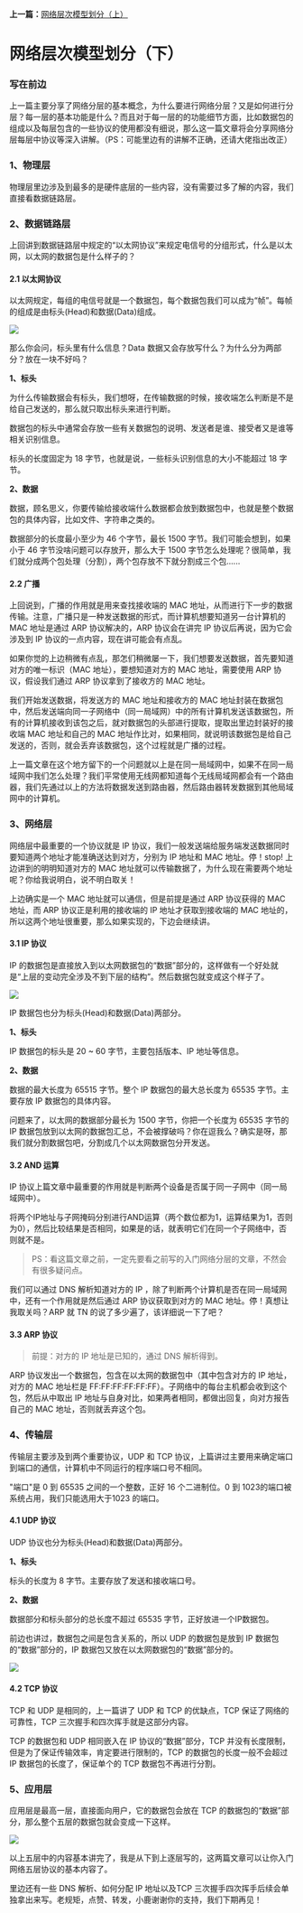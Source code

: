 **上一篇：**[网络层次模型划分（上）](https://github.com/luxiangqiang/Blog/blob/master/articel/网络原理/网络分层模型划分（上）.md)



# 网络层次模型划分（下）

### 写在前边

上一篇主要分享了网络分层的基本概念，为什么要进行网络分层？又是如何进行分层？每一层的基本功能是什么？而且对于每一层的的功能细节方面，比如数据包的组成以及每层包含的一些协议的使用都没有细说，那么这一篇文章将会分享网络分层每层中协议等深入讲解。（PS：可能里边有的讲解不正确，还请大佬指出改正）



### 1、物理层

物理层里边涉及到最多的是硬件底层的一些内容，没有需要过多了解的内容，我们直接看数据链路层。



### 2、数据链路层

上回讲到数据链路层中规定的“以太网协议”来规定电信号的分组形式，什么是以太网，以太网的数据包是什么样子的？



#### 2.1 **以太网协议**

以太网规定，每组的电信号就是一个数据包，每个数据包我们可以成为“帧”。每帧的组成是由标头(Head)和数据(Data)组成。

![](https://github.com/luxiangqiang/Blog/blob/master/images/%E4%BB%A5%E5%A4%AA%E7%BD%91%E5%8D%8F%E8%AE%AE.png?raw=true)

那么你会问，标头里有什么信息？Data 数据又会存放写什么？为什么分为两部分？放在一块不好吗？

**1、标头**

为什么传输数据会有标头，我们想呀，在传输数据的时候，接收端怎么判断是不是给自己发送的，那么就只取出标头来进行判断。

数据包的标头中通常会存放一些有关数据包的说明、发送者是谁、接受者又是谁等相关识别信息。

标头的长度固定为 18 字节，也就是说，一些标头识别信息的大小不能超过 18 字节。



**2、数据**

数据，顾名思义，你要传输给接收端什么数据都会放到数据包中，也就是整个数据包的具体内容，比如文件、字符串之类的。

数据部分的长度最小至少为 46 个字节，最长 1500 字节。我们可能会想到，如果小于 46 字节没啥问题可以存放开，那么大于 1500 字节怎么处理呢？很简单，我们就分成两个包处理（分割），两个包存放不下就分割成三个包......



#### 2.2 广播

上回说到，广播的作用就是用来查找接收端的 MAC 地址，从而进行下一步的数据传输。注意，广播只是一种发送数据的形式，而计算机想要知道另一台计算机的 MAC 地址是通过 ARP 协议解决的，ARP 协议会在讲完 IP 协议后再说，因为它会涉及到 IP 协议的一点内容，现在讲可能会有点乱。



如果你觉的上边稍微有点乱，那怎们稍微屡一下，我们想要发送数据，首先要知道对方的唯一标识（MAC 地址），要想知道对方的 MAC 地址，需要使用 ARP 协议，假设我们通过 ARP 协议拿到了接收方的 MAC 地址。



我们开始发送数据，将发送方的 MAC 地址和接收方的 MAC 地址封装在数据包中，然后发送端向同一子网络中（同一局域网）中的所有计算机发送该数据包，所有的计算机接收到该包之后，就对数据包的头部进行提取，提取出里边封装好的接收端 MAC 地址和自己的 MAC 地址作比对，如果相同，就说明该数据包是给自己发送的，否则，就会丢弃该数据包，这个过程就是广播的过程。



上一篇文章在这个地方留下的一个问题就以上是在同一局域网中，如果不在同一局域网中我们怎么处理？我们平常使用无线网都知道每个无线局域网都会有一个路由器，我们先通过以上的方法将数据发送到路由器，然后路由器转发数据到其他局域网中的计算机。



### 3、网络层

网络层中最重要的一个协议就是 IP 协议，我们一般发送端给服务端发送数据同时要知道两个地址才能准确送达到对方，分别为 IP 地址和 MAC 地址。停！stop! 上边讲到的明明知道对方的 MAC 地址就可以传输数据了，为什么现在需要两个地址呢？你给我说明白，说不明白取关！



上边确实是一个 MAC 地址就可以通信，但是前提是通过 ARP 协议获得的 MAC 地址，而 ARP 协议正是利用的接收端的 IP 地址才获取到接收端的 MAC 地址的，所以这两个地址很重要，那么如果实现的，下边会继续讲。



#### 3.1 IP 协议

IP 的数据包是直接放入到以太网数据包的“数据”部分的，这样做有一个好处就是“上层的变动完全涉及不到下层的结构”。然后数据包就变成这个样子了。

![](https://github.com/luxiangqiang/Blog/blob/master/images/IP%E5%8D%8F%E8%AE%AE.png?raw=true)

IP 数据包也分为标头(Head)和数据(Data)两部分。



  **1、标头**

IP 数据包的标头是 20 ~ 60 字节，主要包括版本、IP 地址等信息。



**2、数据**

数据的最大长度为 65515 字节。整个 IP 数据包的最大总长度为 65535 字节。主要存放 IP 数据包的具体内容。

问题来了，以太网的数据部分最长为 1500 字节，你把一个长度为 65535 字节的 IP 数据包放到以太网的数据包汇总，不会被撑破吗？你在逗我么？确实是呀，那我们就分割数据包吧，分割成几个以太网数据包分开发送。



#### 3.2 **AND 运算**

IP 协议上篇文章中最重要的作用就是判断两个设备是否属于同一子网中（同一局域网中）。



将两个IP地址与子网掩码分别进行AND运算（两个数位都为1，运算结果为1，否则为0），然后比较结果是否相同，如果是的话，就表明它们在同一个子网络中，否则就不是。



> PS：看这篇文章之前，一定先要看之前写的入门网络分层的文章，不然会有很多疑问点。



我们可以通过 DNS 解析知道对方的 IP ，除了判断两个计算机是否在同一局域网中，还有一个作用就是然后通过 ARP 协议获取到对方的 MAC 地址。停！真想让我取关吗？ARP 就 TN 的说了多少遍了，该详细说一下了吧？  



#### 3.3 ARP 协议

> 前提：对方的 IP 地址是已知的，通过 DNS 解析得到。



ARP 协议发出一个数据包，包含在以太网的数据包中（其中包含对方的 IP 地址，对方的 MAC 地址栏是 FF:FF:FF:FF:FF:FF）。子网络中的每台主机都会收到这个包，然后从中取出 IP 地址与自身对比，如果两者相同，都做出回复，向对方报告自己的 MAC 地址，否则就丢弃这个包。



### 4、传输层

传输层主要涉及到两个重要协议，UDP 和 TCP 协议，上篇讲过主要用来确定端口到端口的通信，计算机中不同运行的程序端口号不相同。



"端口"是 0 到 65535 之间的一个整数，正好 16 个二进制位。0 到 1023的端口被系统占用，我们只能选用大于1023 的端口。



#### 4.1 UDP 协议

UDP 协议也分为标头(Head)和数据(Data)两部分。



**1、标头**

标头的长度为 8 字节。主要存放了发送和接收端口号。



**2、数据**

数据部分和标头部分的总长度不超过 65535 字节，正好放进一个IP数据包。



前边也讲过，数据包之间是包含关系的，所以 UDP 的数据包是放到 IP 数据包的“数据”部分的，IP 数据包又放在以太网数据包的“数据”部分的。



![](https://github.com/luxiangqiang/Blog/blob/master/images/UDP%E5%8D%8F%E8%AE%AE.png?raw=true)



#### 4.2 TCP 协议

TCP 和 UDP 是相同的，上一篇讲了 UDP 和 TCP 的优缺点，TCP 保证了网络的可靠性，TCP 三次握手和四次挥手就是这部分内容。



TCP 的数据包和 UDP 相同嵌入在 IP 协议的“数据”部分，TCP 并没有长度限制，但是为了保证传输效率，肯定要进行限制的，TCP 的数据包的长度一般不会超过 IP 数据包的长度了，保证单个的 TCP 数据包不再进行分割。



### 5、应用层

应用层是最高一层，直接面向用户，它的数据包会放在 TCP 的数据包的“数据”部分，那么整个五层的数据包就会变成一下这样。


  ![](https://github.com/luxiangqiang/Blog/blob/master/images/%E5%BA%94%E7%94%A8%E5%B1%82%E5%8D%8F%E8%AE%AE.png?raw=true)

以上五层中的内容基本讲完了，我是从下到上逐层写的，这两篇文章可以让你入门网络五层协议的基本内容了。



里边还有一些 DNS 解析、如何分配 IP 地址以及TCP 三次握手四次挥手后续会单独拿出来写。老规矩，点赞、转发，小鹿谢谢你的支持，我们下期再见！


















